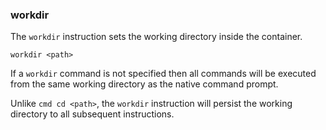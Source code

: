 ### workdir

The `workdir` instruction sets the working directory inside the container.

```
workdir <path>
```

If a `workdir` command is not specified then all commands will be executed from the same working directory as the native command prompt. 

Unlike `cmd cd <path>`, the `workdir` instruction will persist the working directory to all subsequent instructions. 
